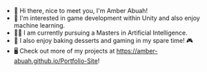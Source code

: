 - 👋 Hi there, nice to meet you, I'm Amber Abuah!
- 👀 I'm interested in game development within Unity and also enjoy machine learning.
- 👩‍🎓 I am currently pursuing a Masters in Artificial Intelligence.
- 🍰 I also enjoy baking desserts and gaming in my spare time! 🎮
- 🖥️ Check out more of my projects at https://amber-abuah.github.io/Portfolio-Site!

<!---
Amber-Abuah/Amber-Abuah is a ✨ special ✨ repository because its `README.md` (this file) appears on your GitHub profile.
You can click the Preview link to take a look at your changes.
--->

